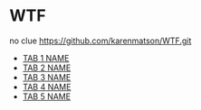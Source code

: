 # WTF
no clue
https://github.com/karenmatson/WTF.git
<div class="enhanceable_content tabs">
 
<ul>
 
<li><a href="#fragment-1"><span>TAB 1 NAME</span></a></li>
<li><a href="#fragment-2"><span>TAB 2 NAME</span></a></li>
<li><a href="#fragment-3"><span>TAB 3 NAME</span></a></li>
<li><a href="#fragment-4"><span>TAB 4 NAME</span></a></li>
<li><a href="#fragment-5"><span>TAB 5 NAME</span></a></li>
 
</ul>
 
<div id="fragment-1">
 
<p><em>
 
